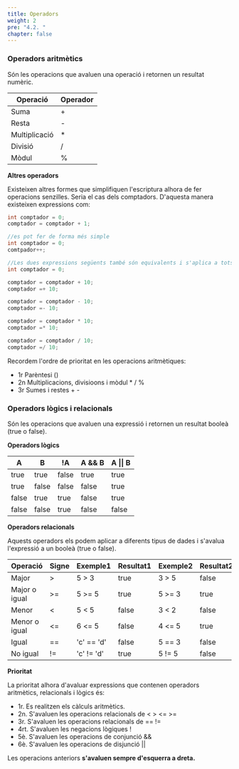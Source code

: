 ```yaml
---
title: Operadors
weight: 2
pre: "4.2. "
chapter: false
---
```



### Operadors aritmètics

Són les operacions que avaluen una operació i retornen un resultat numèric.

| Operació | Operador| 
| --- | --- | 
| Suma |  + | 
| Resta | - |
| Multiplicació | * | 
| Divisió | / |
| Mòdul | % |

**Altres operadors**

Existeixen altres formes que simplifiquen l'escriptura alhora de fer operacions senzilles. Seria el cas dels comptadors. D'aquesta manera existeixen expressions com:

```java
int comptador = 0;
comptador = comptador + 1;

//es pot fer de forma més simple
int comptador = 0;
comtpador++;

//Les dues expressions següents també són equivalents i s'aplica a tots els operadors aritmètics:
int comptador = 0;

comptador = comptador + 10; 
comptador =+ 10; 

comptador = comptador - 10; 
comptador =- 10; 

comptador = comptador * 10; 
comptador =* 10; 

comptador = comptador / 10; 
comptador =/ 10; 
```

Recordem l'ordre de prioritat en les operacions aritmètiques:
- 1r Parèntesi ()
- 2n Multiplicacions, divisioons i mòdul  * / %
- 3r Sumes i restes + -

### Operadors lògics i relacionals

Són les operacions que avaluen una expressió i retornen un resultat booleà (true o false).

**Operadors lògics**

| A |	B	| !A |	 A && B  |	 A \|\| B |
| --- | --- | --- | --- | --- |
|true |	true	|	false	|	true	|	true |	
|true	|	false	|	false	|	false	|	true |
|false	|	true	|	true	|	false | true |
|false	|	false	|	true	|	false	|	false |

**Operadors relacionals**

Aquests operadors els podem aplicar a diferents tipus de dades i s'avalua l'expressió a un booleà (true o false).

| Operació | Signe	| Exemple1 | Resultat1 | Exemple2 | Resultat2 | 
| --- | --- | --- | --- | --- | --- |
| Major	| > | 5 > 3  | true  | 3 > 5  | false  | 
| Major o igual	| >= | 5 >= 5  | true  | 5 >= 3 | true  | 
| Menor	| < |  5 < 5  | false  | 3 < 2 | false  | 
| Menor o igual	| <= |  6 <= 5  | false  | 4 <= 5 | true  | 
| Igual	| == |  'c' == 'd'  | false  | 5 == 3 | false  | 
| No igual	| != | 'c' != 'd'   | true  | 5 != 5 | false  | 

**Prioritat**

La prioritat alhora d'avaluar expressions que contenen operadors aritmètics, relacionals i lògics és:
- 1r. Es realitzen els càlculs aritmètics.
- 2n. S'avaluen les operacions relacionals de < > <= >=
- 3r. S'avaluen les operacions relacionals de == !=
- 4rt. S'avaluen les negacions lògiques !
- 5è. S'avaluen les operacions de conjunció &&
- 6è. S'avaluen les operacions de disjunció ||

Les operacions anteriors **s'avaluen sempre d'esquerra a dreta.**
